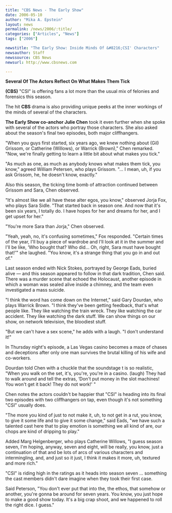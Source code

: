 ```yaml
---
title: "CBS News - The Early Show"
date: 2006-05-10
author: "Mika A. Epstein"
layout: news
permalink: /news/2006/:title/
categories: ["Articles", "News"]
tags: ["2006"]

newstitle: "The Early Show: Inside Minds Of &#8216;CSI' Characters"
newsauthor: Staff  
newssource: CBS News  
newsurl: http://www.cbsnews.com  

---
```


**Several Of The Actors Reflect On What Makes Them Tick**

**(CBS)** "CSI" is offering fans a lot more than the usual mix of felonies and forensics this season. 

The hit **CBS** drama is also providing unique peeks at the inner workings of the minds of several of the characters. 

**The Early Show co-anchor Julie Chen** took it even further when she spoke with several of the actors who portray those characters. She also asked about the season's final two episodes, both major cliffhangers. 

"When you guys first started, six years ago, we knew nothing about (Gil) Grissom, or Catherine (Willows), or Warrick (Brown)," Chen remarked. "Now, we're finally getting to learn a little bit about what makes you tick." 

"As much as one, as much as anybody knows what makes them tick, you know," agreed William Petersen, who plays Grissom. "... I mean, uh, if you ask Grissom, he, he doesn't know, exactly." 

Also this season, the ticking time bomb of attraction continued between Grissom and Sara, Chen observed. 

"It's almost like we all have these alter egos, you know," observed Jorja Fox, who plays Sara Sidle. "That started back in season one. And now that it's been six years, I totally do. I have hopes for her and dreams for her, and I get upset for her." 

"You're more Sara than Jorja," Chen observed. 

"Yeah, yeah, no, it's confusing sometimes," Fox responded. "Certain times of the year, I'll buy a piece of wardrobe and I'll look at it in the summer and I'll be like, &#8216;Who bought that? Who did... Oh, right, Sara must have bought that!'" she laughed. "You know, it's a strange thing that you go in and out of." 

Last season ended with Nick Stokes, portrayed by George Eads, buried alive &#8212; and this season appeared to follow in that dark tradition, Chen said. There was a murder scene that echoed the Holocaust, another episode in which a woman was sealed alive inside a chimney, and the team even investigated a mass suicide. 

"I think the word has come down on the Internet," said Gary Dourdan, who plays Warrick Brown. "I think they've been getting feedback, that's what people like. They like watching the train wreck. They like watching the car accident. They like watching the dark stuff. We can show things on our show, on network television, the bloodiest stuff. 

"But we can't have a sex scene," he adds with a laugh. "I don't understand it!" 

In Thursday night's episode, a Las Vegas casino becomes a maze of chases and deceptions after only one man survives the brutal killing of his wife and co-workers. 

Dourdan told Chen with a chuckle that the soundstage t is so realistic, "When you walk on the set, it's, you're, you're in a casino. (laugh) They had to walk around and tell the extras, &#8216;Don't put money in the slot machines! You won't get it back! They do not work!' " 

Chen notes the actors couldn't be happier that "CSI" is heading into its final two episodes with two cliffhangers on tap, even though it's not something "CSI" usually does. 

"The more you kind of just to not make it, uh, to not get in a rut, you know, to give it some life and to give it some change," said Eads, "we have such a talented cast here that to play emotion is something we all kind of are, our chops are kind of dripping to play." 

Added Marg Helgenberger, who plays Catherine Willows, "I guess season seven, I'm hoping, anyway, seven and eight, will be really, you know, just a continuation of that and be lots of arcs of various characters and intermingling, and, and just so it just, I think it makes it more, uh, textured and more rich." 

"CSI" is riding high in the ratings as it heads into season seven ... something the cast members didn't dare imagine when they took their first case. 

Said Peterson, "You don't ever put that into the, the ethos, that somehow or another, you're gonna be around for seven years. You know, you just hope to make a good show today. It's a big crap shoot, and we happened to roll the right dice. I guess." 